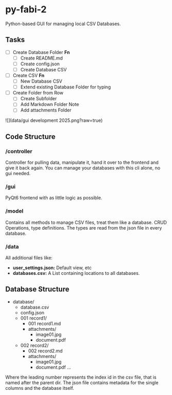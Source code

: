 # py-fabi-2

Python-based GUI for managing local CSV Databases.

## Tasks

- [ ] Create Database Folder **Fn**
  - [ ] Create README.md
  - [ ] Create config.json
  - [ ] Create Database CSV
- [ ] Create CSV **Fn**
  - [ ] New Database CSV
  - [ ] Extend existing Database Folder for typing
- [ ] Create Folder from Row
  - [ ] Create Subfolder
  - [ ] Add Markdown Folder Note
  - [ ] Add attachments Folder

![](data/gui development 2025.png?raw=true)


## Code Structure

### /controller

Controller for pulling data, manipulate it, hand it over to the frontend and give it back again. You can manage your databases with this cli alone, no gui needed.

### /gui

PyQt6 frontend with as little logic as possible.

### /model

Contains all methods to manage CSV files, treat them like a database. CRUD Operations, type definitions. The types are read from the json file in every database.

### /data

All additional files like:

- **user_settings.json:** Default view, etc
- **databases.csv:** A List containing locations to all databases.

## Database Structure

- database/
  - database.csv
  - config.json
  - 001 record1/
    - 001 record1.md
    - attachments/
      - image01.jpg
      - document.pdf
  - 002 record2/
    - 002 record2.md
    - attachments/
      - image01.jpg
      - document.pdf
        ...

Where the leading number represents the index id in the csv file, that is named after the parent dir. The json file contains metadata for the single columns and the database itself.
